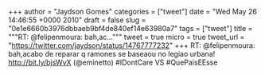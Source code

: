 
+++
author = "Jaydson Gomes"
categories = ["tweet"]
date = "Wed May 26 14:46:55 +0000 2010"
draft = false
slug = "0e1e6660b3976dbbaeb9bf4de840ef14e63980a7"
tags = ["tweet"]
title = """RT: @felipenmoura: bah,ac..."""
tweet = true
micro = true
tweet_url = "https://twitter.com/jaydson/status/14767777232"
+++
RT: @felipenmoura: bah,acabo de reparar q ramones se baseaou no legiao urbana! http://bit.ly/bjsWvX (@eminetto) #IDontCare VS #QuePaisEEsse
